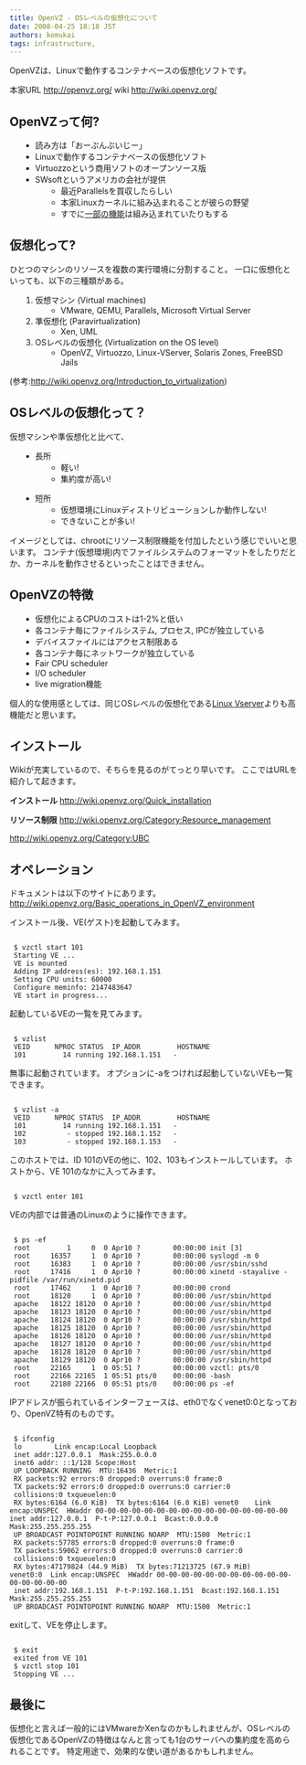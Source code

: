 ```yaml
---
title: OpenVZ - OSレベルの仮想化について
date: 2008-04-25 18:18 JST
authors: komukai
tags: infrastructure, 
---
```

OpenVZは、Linuxで動作するコンテナベースの仮想化ソフトです。

本家URL
<a href="http://openvz.org/">http://openvz.org/</a>
wiki
<a href="http://wiki.openvz.org/">http://wiki.openvz.org/</a>

<!--more-->
<h2><span class="date"><a title="l0" name="l0"></a> </span><span class="title">OpenVZって何?</span></h2>
<ul style="margin-left: 1.5em">
	<li>読み方は「おーぷんぶいじー」</li>
	<li>Linuxで動作するコンテナベースの仮想化ソフト</li>
	<li>Virtuozzoという商用ソフトのオープンソース版</li>
	<li>SWsoftというアメリカの会社が提供
<ul style="margin-left: 1.5em">
	<li>最近Parallelsを買収したらしい</li>
	<li>本家Linuxカーネルに組み込まれることが彼らの野望</li>
	<li>すでに<a href="http://lwn.net/Articles/259217/">一部の機能</a>は組み込まれていたりもする</li>
</ul>
</li>
</ul>
<h2><span class="date"><a title="l1" name="l1"></a> </span><span class="title">仮想化って?</span></h2>
ひとつのマシンのリソースを複数の実行環境に分割すること。
一口に仮想化といっても、以下の三種類がある。
<ol style="margin-left: 1.5em">
	<li>仮想マシン (Virtual machines)
<ul style="margin-left: 1.5em">
	<li>VMware, QEMU, Parallels, Microsoft Virtual Server</li>
</ul>
</li>
	<li>準仮想化 (Paravirtualization)
<ul style="margin-left: 1.5em">
	<li> Xen, UML</li>
</ul>
</li>
	<li>OSレベルの仮想化 (Virtualization on the OS level)
<ul style="margin-left: 1.5em">
	<li> OpenVZ, Virtuozzo, Linux-VServer, Solaris Zones, FreeBSD Jails</li>
</ul>
</li>
</ol>
(参考:<a href="http://wiki.openvz.org/Introduction_to_virtualization">http://wiki.openvz.org/Introduction_to_virtualization</a>)
<h2><span class="date"><a title="l2" name="l2"></a> </span><span class="title">OSレベルの仮想化って？</span></h2>
仮想マシンや準仮想化と比べて、
<ul style="margin-left: 1.5em">
	<li>長所
<ul style="margin-left: 1.5em">
	<li>軽い!</li>
	<li>集約度が高い!</li>
</ul>
</li>
</ul>
<ul style="margin-left: 1.5em">
	<li>短所
<ul style="margin-left: 1.5em">
	<li>仮想環境にLinuxディストリビューションしか動作しない!</li>
	<li>できないことが多い!</li>
</ul>
</li>
</ul>
イメージとしては、chrootにリソース制限機能を付加したという感じでいいと思います。
コンテナ(仮想環境)内でファイルシステムのフォーマットをしたりだとか、カーネルを動作させるといったことはできません。
<h2><span class="date"><a title="l3" name="l3"></a> </span><span class="title">OpenVZの特徴</span></h2>
<ul style="margin-left: 1.5em">
	<li>仮想化によるCPUのコストは1-2%と低い</li>
	<li>各コンテナ毎にファイルシステム, プロセス, IPCが独立している</li>
	<li>デバイスファイルにはアクセス制限ある</li>
	<li>各コンテナ毎にネットワークが独立している</li>
	<li>Fair CPU scheduler</li>
	<li>I/O scheduler</li>
	<li>live migration機能</li>
</ul>
個人的な使用感としては、同じOSレベルの仮想化である<a href="http://linux-vserver.org/Wiki_Team">Linux Vserver</a>よりも高機能だと思います。
<h2><span class="date"><a title="l3" name="l3"></a> </span><span class="title">インストール</span></h2>
Wikiが充実しているので、そちらを見るのがてっとり早いです。
ここではURLを紹介して起きます。

<strong>インストール</strong>
<a href="http://wiki.openvz.org/Quick_installation">http://wiki.openvz.org/Quick_installation</a>

<strong>リソース制限</strong>
<a href="http://wiki.openvz.org/Category:Resource_management">http://wiki.openvz.org/Category:Resource_management</a>

<a href="http://wiki.openvz.org/Category:UBC">http://wiki.openvz.org/Category:UBC</a>
<h2><span class="date"><a title="l6" name="l6"></a> </span><span class="title">オペレーション</span></h2>
ドキュメントは以下のサイトにあります。
<a href="http://wiki.openvz.org/Basic_operations_in_OpenVZ_environment">http://wiki.openvz.org/Basic_operations_in_OpenVZ_environment</a>

インストール後、VE(ゲスト)を起動してみます。
<pre><code>
 $ vzctl start 101
 Starting VE ...
 VE is mounted
 Adding IP address(es): 192.168.1.151
 Setting CPU units: 60000
 Configure meminfo: 2147483647
 VE start in progress...</code></pre>
起動しているVEの一覧を見てみます。
<pre><code>
 $ vzlist
 VEID      NPROC STATUS  IP_ADDR         HOSTNAME
 101         14 running 192.168.1.151   -</code></pre>
無事に起動されています。
オプションに-aをつければ起動していないVEも一覧できます。
<pre><code>
 $ vzlist -a
 VEID      NPROC STATUS  IP_ADDR         HOSTNAME
 101         14 running 192.168.1.151   -
 102          - stopped 192.168.1.152   -
 103          - stopped 192.168.1.153   -</code></pre>
このホストでは、ID 101のVEの他に、102、103もインストールしています。
ホストから、VE 101のなかに入ってみます。
<pre><code>
 $ vzctl enter 101</code></pre>
VEの内部では普通のLinuxのように操作できます。
<pre><code>
 $ ps -ef
 root         1     0  0 Apr10 ?        00:00:00 init [3]
 root     16357     1  0 Apr10 ?        00:00:00 syslogd -m 0
 root     16383     1  0 Apr10 ?        00:00:00 /usr/sbin/sshd
 root     17416     1  0 Apr10 ?        00:00:00 xinetd -stayalive -pidfile /var/run/xinetd.pid
 root     17462     1  0 Apr10 ?        00:00:00 crond
 root     18120     1  0 Apr10 ?        00:00:00 /usr/sbin/httpd
 apache   18122 18120  0 Apr10 ?        00:00:00 /usr/sbin/httpd
 apache   18123 18120  0 Apr10 ?        00:00:00 /usr/sbin/httpd
 apache   18124 18120  0 Apr10 ?        00:00:00 /usr/sbin/httpd
 apache   18125 18120  0 Apr10 ?        00:00:00 /usr/sbin/httpd
 apache   18126 18120  0 Apr10 ?        00:00:00 /usr/sbin/httpd
 apache   18127 18120  0 Apr10 ?        00:00:00 /usr/sbin/httpd
 apache   18128 18120  0 Apr10 ?        00:00:00 /usr/sbin/httpd
 apache   18129 18120  0 Apr10 ?        00:00:00 /usr/sbin/httpd
 root     22165     1  0 05:51 ?        00:00:00 vzctl: pts/0
 root     22166 22165  1 05:51 pts/0    00:00:00 -bash
 root     22180 22166  0 05:51 pts/0    00:00:00 ps -ef</code></pre>
IPアドレスが振られているインターフェースは、eth0でなくvenet0:0となっており、OpenVZ特有のものです。
<pre><code>
 $ ifconfig
 lo        Link encap:Local Loopback
 inet addr:127.0.0.1  Mask:255.0.0.0
 inet6 addr: ::1/128 Scope:Host
 UP LOOPBACK RUNNING  MTU:16436  Metric:1
 RX packets:92 errors:0 dropped:0 overruns:0 frame:0
 TX packets:92 errors:0 dropped:0 overruns:0 carrier:0
 collisions:0 txqueuelen:0
 RX bytes:6164 (6.0 KiB)  TX bytes:6164 (6.0 KiB) venet0    Link encap:UNSPEC  HWaddr 00-00-00-00-00-00-00-00-00-00-00-00-00-00-00-00
inet addr:127.0.0.1  P-t-P:127.0.0.1  Bcast:0.0.0.0  Mask:255.255.255.255
 UP BROADCAST POINTOPOINT RUNNING NOARP  MTU:1500  Metric:1
 RX packets:57785 errors:0 dropped:0 overruns:0 frame:0
 TX packets:59062 errors:0 dropped:0 overruns:0 carrier:0
 collisions:0 txqueuelen:0
 RX bytes:47179824 (44.9 MiB)  TX bytes:71213725 (67.9 MiB)
venet0:0  Link encap:UNSPEC  HWaddr 00-00-00-00-00-00-00-00-00-00-00-00-00-00-00-00
 inet addr:192.168.1.151  P-t-P:192.168.1.151  Bcast:192.168.1.151  Mask:255.255.255.255
 UP BROADCAST POINTOPOINT RUNNING NOARP  MTU:1500  Metric:1</code></pre>
exitして、VEを停止します。
<pre><code>
 $ exit
 exited from VE 101
 $ vzctl stop 101
 Stopping VE ...</code></pre>
<h2><span class="date"><a title="l7" name="l7"></a> </span><span class="title">最後に</span></h2>
仮想化と言えば一般的にはVMwareかXenなのかもしれませんが、OSレベルの仮想化であるOpenVZの特徴はなんと言っても1台のサーバへの集約度を高められることです。
特定用途で、効果的な使い道があるかもしれません。